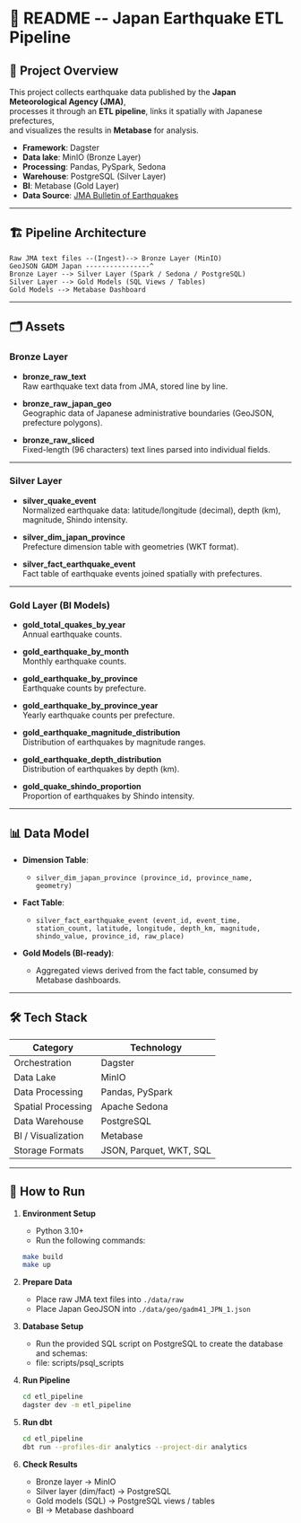 # 📘 README -- Japan Earthquake ETL Pipeline

## 🔎 Project Overview

This project collects earthquake data published by the **Japan Meteorological Agency (JMA)**,  
processes it through an **ETL pipeline**, links it spatially with Japanese prefectures,  
and visualizes the results in **Metabase** for analysis.

-   **Framework**: Dagster  
-   **Data lake**: MinIO (Bronze Layer)  
-   **Processing**: Pandas, PySpark, Sedona  
-   **Warehouse**: PostgreSQL (Silver Layer)  
-   **BI**: Metabase (Gold Layer)  
-   **Data Source**: [JMA Bulletin of Earthquakes](https://www.data.jma.go.jp/eqev/data/bulletin/hypo.html#nheader)

---

## 🏗️ Pipeline Architecture

```
Raw JMA text files --(Ingest)--> Bronze Layer (MinIO)
GeoJSON GADM Japan ----------------^
Bronze Layer --> Silver Layer (Spark / Sedona / PostgreSQL)
Silver Layer --> Gold Models (SQL Views / Tables)
Gold Models --> Metabase Dashboard
```

---

## 🗂️ Assets

### **Bronze Layer**

-   **bronze_raw_text**  
    Raw earthquake text data from JMA, stored line by line.

-   **bronze_raw_japan_geo**  
    Geographic data of Japanese administrative boundaries (GeoJSON, prefecture polygons).

-   **bronze_raw_sliced**  
    Fixed-length (96 characters) text lines parsed into individual fields.

---

### **Silver Layer**

-   **silver_quake_event**  
    Normalized earthquake data: latitude/longitude (decimal), depth (km), magnitude, Shindo intensity.

-   **silver_dim_japan_province**  
    Prefecture dimension table with geometries (WKT format).

-   **silver_fact_earthquake_event**  
    Fact table of earthquake events joined spatially with prefectures.

---

### **Gold Layer (BI Models)**

-   **gold_total_quakes_by_year**  
    Annual earthquake counts.

-   **gold_earthquake_by_month**  
    Monthly earthquake counts.

-   **gold_earthquake_by_province**  
    Earthquake counts by prefecture.

-   **gold_earthquake_by_province_year**  
    Yearly earthquake counts per prefecture.

-   **gold_earthquake_magnitude_distribution**  
    Distribution of earthquakes by magnitude ranges.

-   **gold_earthquake_depth_distribution**  
    Distribution of earthquakes by depth (km).

-   **gold_quake_shindo_proportion**  
    Proportion of earthquakes by Shindo intensity.

---

## 📊 Data Model

-   **Dimension Table**:
    -   `silver_dim_japan_province (province_id, province_name, geometry)`

-   **Fact Table**:
    -   `silver_fact_earthquake_event (event_id, event_time, station_count, latitude, longitude, depth_km, magnitude, shindo_value, province_id, raw_place)`

-   **Gold Models (BI-ready)**:
    -   Aggregated views derived from the fact table, consumed by Metabase dashboards.

---

## 🛠️ Tech Stack

| Category               | Technology           |
|------------------------|----------------------|
| Orchestration          | Dagster              |
| Data Lake              | MinIO                |
| Data Processing        | Pandas, PySpark      |
| Spatial Processing     | Apache Sedona        |
| Data Warehouse         | PostgreSQL           |
| BI / Visualization     | Metabase             |
| Storage Formats        | JSON, Parquet, WKT, SQL |

---

## 🚀 How to Run

1.  **Environment Setup**

    - Python 3.10+  
    - Run the following commands:

    ```bash
    make build
    make up
    ```

2.  **Prepare Data**

    - Place raw JMA text files into `./data/raw`  
    - Place Japan GeoJSON into `./data/geo/gadm41_JPN_1.json`

3. **Database Setup**
    - Run the provided SQL script on PostgreSQL to create the database and schemas:
    - file: scripts/psql_scripts

4.  **Run Pipeline**

    ```bash
    cd etl_pipeline
    dagster dev -m etl_pipeline
    ```

5.  **Run dbt**

    ```bash
    cd etl_pipeline
    dbt run --profiles-dir analytics --project-dir analytics
    ```

5.  **Check Results**

    - Bronze layer → MinIO  
    - Silver layer (dim/fact) → PostgreSQL  
    - Gold models (SQL) → PostgreSQL views / tables  
    - BI → Metabase dashboard  

